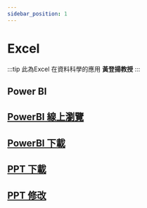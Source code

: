 ```yaml
---
sidebar_position: 1
---
```


Excel
===
:::tip
此為Excel 在資料科學的應用 **黃登揚教授**
:::
## Power BI

## [PowerBI 線上瀏覽](https://brid.gq/p)
## [PowerBI 下載](https://brid.gq/p-f)

## [PPT 下載](https://brid.gq/ex)

## [PPT 修改](https://brid.gq/finalppt)
